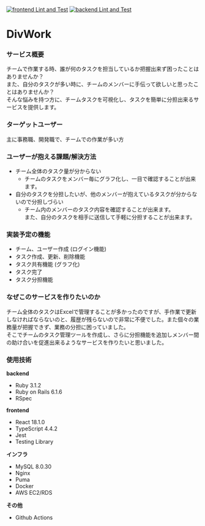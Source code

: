 [![frontend Lint and Test](https://github.com/daytwist/divwork/actions/workflows/frontend.yml/badge.svg)](https://github.com/daytwist/divwork/actions/workflows/frontend.yml) [![backend Lint and Test](https://github.com/daytwist/divwork/actions/workflows/backend.yml/badge.svg)](https://github.com/daytwist/divwork/actions/workflows/backend.yml)

# DivWork

### サービス概要
チームで作業する時、誰が何のタスクを担当しているか把握出来ず困ったことはありませんか？<br>
また、自分のタスクが多い時に、チームのメンバーに手伝って欲しいと思ったことはありませんか？<br>
そんな悩みを持つ方に、チームタスクを可視化し、タスクを簡単に分担出来るサービスを提供します。

### ターゲットユーザー
主に事務職、開発職で、チームでの作業が多い方

### ユーザーが抱える課題/解決方法
- チーム全体のタスク量が分からない
  - チームのタスクをメンバー毎にグラフ化し、一目で確認することが出来ます。
- 自分のタスクを分担したいが、他のメンバーが抱えているタスクが分からないので分担しづらい
  - チーム内のメンバーのタスク内容を確認することが出来ます。<br>
    また、自分のタスクを相手に送信して手軽に分担することが出来ます。

### 実装予定の機能
- チーム、ユーザー作成 (ログイン機能)
- タスク作成、更新、削除機能
- タスク共有機能 (グラフ化)
- タスク完了
- タスク分担機能

### なぜこのサービスを作りたいのか
チーム全体のタスクはExcelで管理することが多かったのですが、手作業で更新しなければならないのと、履歴が残らないので非常に不便でした。また個々の業務量が把握できず、業務の分担に困っていました。<br>
そこでチームのタスク管理ツールを作成し、さらに分担機能を追加しメンバー間の助け合いを促進出来るようなサービスを作りたいと思いました。

### 使用技術
**backend**
- Ruby 3.1.2
- Ruby on Rails 6.1.6
- RSpec

**frontend**
- React 18.1.0
- TypeScript 4.4.2
- Jest
- Testing Library

**インフラ**
- MySQL 8.0.30
- Nginx
- Puma
- Docker
- AWS EC2/RDS

**その他**
- Github Actions
